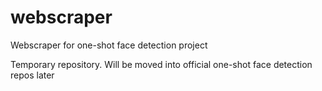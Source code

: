 # webscraper
Webscraper for one-shot face detection project

Temporary repository. Will be moved into official one-shot face detection repos later
